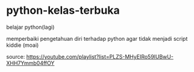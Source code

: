 # python-kelas-terbuka
belajar python(lagi)

memperbaiki pengetahuan diri terhadap python agar tidak menjadi script kiddie (moai)

source: https://youtube.com/playlist?list=PLZS-MHyEIRo59lUBwU-XHH7Ymmb04ffOY
